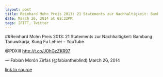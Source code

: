 ```yaml
---
layout: post
title: Reinhard Mohn Preis 2013: 21 Statements zur Nachhaltigkeit: Bambang Tanuwikarja, Kung Fu Lehrer - YouTube
date: March 26, 2014 at 08:22PM
tags: IFTTT, Twitter
---
```

##Reinhard Mohn Preis 2013: 21 Statements zur Nachhaltigkeit: Bambang Tanuwikarja, Kung Fu Lehrer - YouTube


@PDXIII http://t.co/JOhGzZKR97

— Fabian Morón Zirfas (@fabiantheblind) March 26, 2014

[link to source](http://ift.tt/1fklw7L) 
